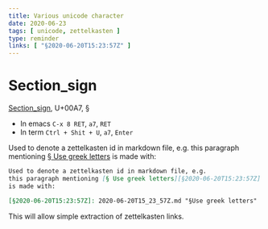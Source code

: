 ```yaml
---
title: Various unicode character
date: 2020-06-23
tags: [ unicode, zettelkasten ]
type: reminder
links: [ "§2020-06-20T15:23:57Z" ]
---
```


[Section_sign]: https://en.wikipedia.org/wiki/Section_sign "wikipedia.org"

# Section_sign

[Section_sign][], U+00A7, §

- In emacs `C-x 8 RET`, `a7`, `RET`
- In term `Ctrl + Shit + U`, `a7`, `Enter`

Used to denote a zettelkasten id in markdown file, e.g.
this paragraph mentioning [§ Use greek letters][§2020-06-20T15:23:57Z]
is made with:

[§2020-06-20T15:23:57Z]: 2020-06-20T15_23_57Z.md "§Use greek letters"

```markdown
Used to denote a zettelkasten id in markdown file, e.g.
this paragraph mentioning [§ Use greek letters][§2020-06-20T15:23:57Z]
is made with:

[§2020-06-20T15:23:57Z]: 2020-06-20T15_23_57Z.md "§Use greek letters"
```

This will allow simple extraction of zettelkasten links.
